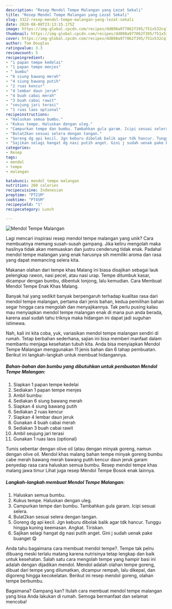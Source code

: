 ```yaml
---
description: "Resep Mendol Tempe Malangan yang Lezat Sekali"
title: "Resep Mendol Tempe Malangan yang Lezat Sekali"
slug: 3322-resep-mendol-tempe-malangan-yang-lezat-sekali
date: 2020-08-08T23:13:15.175Z
image: https://img-global.cpcdn.com/recipes/dd898a977862f395/751x532cq70/mendol-tempe-malangan-foto-resep-utama.jpg
thumbnail: https://img-global.cpcdn.com/recipes/dd898a977862f395/751x532cq70/mendol-tempe-malangan-foto-resep-utama.jpg
cover: https://img-global.cpcdn.com/recipes/dd898a977862f395/751x532cq70/mendol-tempe-malangan-foto-resep-utama.jpg
author: Tom Douglas
ratingvalue: 3.3
reviewcount: 5
recipeingredient:
- "1 papan tempe kedelai"
- "1 papan tempe menjes"
- " bumbu"
- "6 siung bawang merah"
- "4 siung bawang putih"
- "2 ruas kencur"
- "4 lembar daun jeruk"
- "4 buah cabai merah"
- "3 buah cabai rawit"
- "seujung jari terasi"
- "1 ruas laos optional"
recipeinstructions:
- "Haluskan semua bumbu."
- "Kukus tempe. Haluskan dengan uleg."
- "Campurkan tempe dan bumbu. Tambahkan gula garam. Icipi sesuai selera."
- "Bulat2kan sesuai selera dengan tangan."
- "Goreng dg api kecil. Jgn keburu dibolak balik agar tdk hancur. Tunggu hingga kuning keemasan. Angkat. Tiriskan."
- "Sajikan selagi hangat dg nasi putih anget. Gini j sudah uenak pake buanget 😋"
categories:
- Resep
tags:
- mendol
- tempe
- malangan

katakunci: mendol tempe malangan 
nutrition: 260 calories
recipecuisine: Indonesian
preptime: "PT21M"
cooktime: "PT45M"
recipeyield: "1"
recipecategory: Lunch

---
```



![Mendol Tempe Malangan](https://img-global.cpcdn.com/recipes/dd898a977862f395/751x532cq70/mendol-tempe-malangan-foto-resep-utama.jpg)

Lagi mencari inspirasi resep mendol tempe malangan yang unik? Cara membuatnya memang susah-susah gampang. Jika keliru mengolah maka hasilnya tidak akan memuaskan dan justru cenderung tidak enak. Padahal mendol tempe malangan yang enak harusnya sih memiliki aroma dan rasa yang dapat memancing selera kita.

Makanan olahan dari tempe khas Malang ini biasa disajikan sebagai lauk pelengkap rawon, nasi pecel, atau nasi urap. Tempe ditumbuk kasar, dicampur dengan bumbu, dibentuk lonjong, lalu kemudian. Cara Membuat Mendol Tempe Enak Khas Malang.

Banyak hal yang sedikit banyak berpengaruh terhadap kualitas rasa dari mendol tempe malangan, pertama dari jenis bahan, kedua pemilihan bahan segar hingga cara mengolah dan menyajikannya. Tak perlu pusing kalau mau menyiapkan mendol tempe malangan enak di mana pun anda berada, karena asal sudah tahu triknya maka hidangan ini dapat jadi suguhan istimewa.


Nah, kali ini kita coba, yuk, variasikan mendol tempe malangan sendiri di rumah. Tetap berbahan sederhana, sajian ini bisa memberi manfaat dalam membantu menjaga kesehatan tubuh kita. Anda bisa menyiapkan Mendol Tempe Malangan menggunakan 11 jenis bahan dan 6 tahap pembuatan. Berikut ini langkah-langkah untuk membuat hidangannya.

<!--inarticleads1-->

##### Bahan-bahan dan bumbu yang dibutuhkan untuk pembuatan Mendol Tempe Malangan:

1. Siapkan 1 papan tempe kedelai
1. Sediakan 1 papan tempe menjes
1. Ambil  bumbu:
1. Sediakan 6 siung bawang merah
1. Siapkan 4 siung bawang putih
1. Sediakan 2 ruas kencur
1. Siapkan 4 lembar daun jeruk
1. Gunakan 4 buah cabai merah
1. Sediakan 3 buah cabai rawit
1. Ambil seujung jari terasi
1. Gunakan 1 ruas laos (optional)


Tumis sebentar dengan olive oil (atau dengan minyak goreng, namun dengan olive oil. Mendol khas malang bahan tempe minyak goreng bumbu cabe merah bawang merah bawang putih kencur daun jeruk garam penyedap rasa cara haluskan semua bumbu. Resep mendol tempe khas malang jawa timur Lihat juga resep Mendol Tempe Bosok enak lainnya. 

<!--inarticleads2-->

##### Langkah-langkah membuat Mendol Tempe Malangan:

1. Haluskan semua bumbu.
1. Kukus tempe. Haluskan dengan uleg.
1. Campurkan tempe dan bumbu. Tambahkan gula garam. Icipi sesuai selera.
1. Bulat2kan sesuai selera dengan tangan.
1. Goreng dg api kecil. Jgn keburu dibolak balik agar tdk hancur. Tunggu hingga kuning keemasan. Angkat. Tiriskan.
1. Sajikan selagi hangat dg nasi putih anget. Gini j sudah uenak pake buanget 😋


Anda tahu bagaimana cara membuat mendol tempe?. Tempe tak pelru dibuang meski terlalu matang karena nutrisinya tetap lengkap dan baik untuk kesehatan. Salah satu cara mengolah tempe yang hampir basi ini adalah dengan dijadikan mendol. Mendol adalah olahan tempe goreng, dibuat dari tempe yang dilumatkan, dicampur rempah, lalu dikepal, dan digoreng hingga kecokelatan. Berikut ini resep mendol goreng, olahan tempe berbumbu. 

Bagaimana? Gampang kan? Itulah cara membuat mendol tempe malangan yang bisa Anda lakukan di rumah. Semoga bermanfaat dan selamat mencoba!
